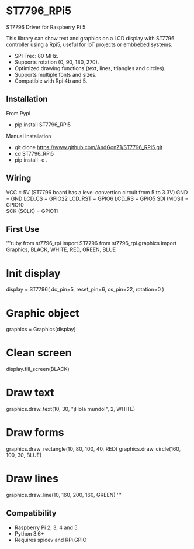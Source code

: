 # ST7796_RPi5
ST7796 Driver for Raspberry Pi 5

This library can show text and graphics on a LCD display with ST7796 controller using a Rpi5,
useful for IoT projects or embbebed systems.

* SPI Frec: 80 MHz.
* Supports rotation (0, 90, 180, 270). 
* Optimized drawing functions (text, lines, triangles and circles).
* Supports multiple fonts and sizes.
* Compatible with Rpi 4b and 5.

<h2>Installation</h2>

From Pypi

* pip install ST7796_RPi5


Manual installation

* git clone https://www.github.com/AndGonZ1/ST7796_RPi5.git
* cd ST7796_RPi5
* pip install -e .

<h2>Wiring</h2>

VCC = 5V (ST7796 board has a level convertion circuit from 5 to 3.3V)
GND = GND
LCD_CS = GPIO22
LCD_RST = GPIO6
LCD_RS = GPIO5
SDI (MOSI) = GPIO10  
SCK (SCLK) = GPIO11

<h2>First Use</h2>

'''ruby
from st7796_rpi import ST7796
from st7796_rpi.graphics import Graphics, BLACK, WHITE, RED, GREEN, BLUE

# Init display
display = ST7796(
    dc_pin=5,
    reset_pin=6,
    cs_pin=22,
    rotation=0
)

# Graphic object
graphics = Graphics(display)

# Clean screen
display.fill_screen(BLACK)

# Draw text
graphics.draw_text(10, 30, "¡Hola mundo!", 2, WHITE)

# Draw forms
graphics.draw_rectangle(10, 80, 100, 40, RED)
graphics.draw_circle(160, 100, 30, BLUE)

# Draw lines
graphics.draw_line(10, 160, 200, 160, GREEN)
'''

<h2>Compatibility</h2>

* Raspberry Pi 2, 3, 4 and 5.
* Python 3.6+
* Requires spidev and RPi.GPIO
